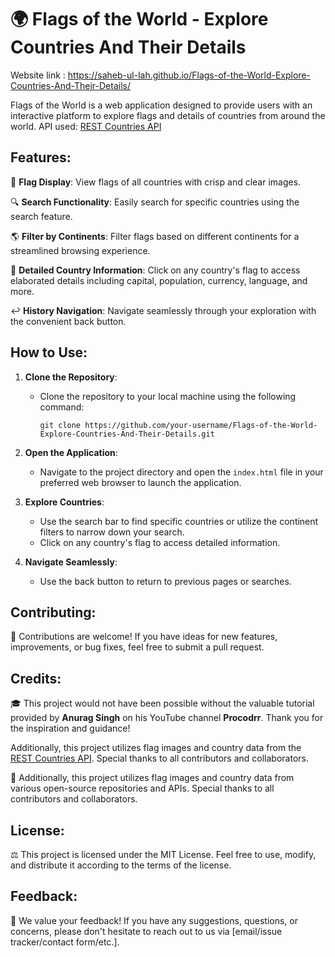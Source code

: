# 🌍 Flags of the World - Explore Countries And Their Details 
Website link :  https://saheb-ul-lah.github.io/Flags-of-the-World-Explore-Countries-And-Their-Details/

Flags of the World is a web application designed to provide users with an interactive platform to explore flags and details of countries from around the world.
API used: [REST Countries API](https://restcountries.com/)
## Features:

🎉 **Flag Display**: View flags of all countries with crisp and clear images.

🔍 **Search Functionality**: Easily search for specific countries using the search feature.

🌎 **Filter by Continents**: Filter flags based on different continents for a streamlined browsing experience.

📝 **Detailed Country Information**: Click on any country's flag to access elaborated details including capital, population, currency, language, and more.

↩️ **History Navigation**: Navigate seamlessly through your exploration with the convenient back button.

## How to Use:

1. **Clone the Repository**:
   - Clone the repository to your local machine using the following command:
     ```
     git clone https://github.com/your-username/Flags-of-the-World-Explore-Countries-And-Their-Details.git
     ```

2. **Open the Application**:
   - Navigate to the project directory and open the `index.html` file in your preferred web browser to launch the application.

3. **Explore Countries**:
   - Use the search bar to find specific countries or utilize the continent filters to narrow down your search.
   - Click on any country's flag to access detailed information.

4. **Navigate Seamlessly**:
   - Use the back button to return to previous pages or searches.

## Contributing:

🙌 Contributions are welcome! If you have ideas for new features, improvements, or bug fixes, feel free to submit a pull request.

## Credits:

🎓 This project would not have been possible without the valuable tutorial provided by **Anurag Singh** on his YouTube channel **Procodrr**. Thank you for the inspiration and guidance!

Additionally, this project utilizes flag images and country data from the [REST Countries API](https://restcountries.com/). Special thanks to all contributors and collaborators.


🌟 Additionally, this project utilizes flag images and country data from various open-source repositories and APIs. Special thanks to all contributors and collaborators.

## License:

⚖️ This project is licensed under the MIT License. Feel free to use, modify, and distribute it according to the terms of the license.

## Feedback:

📧 We value your feedback! If you have any suggestions, questions, or concerns, please don't hesitate to reach out to us via [email/issue tracker/contact form/etc.].
